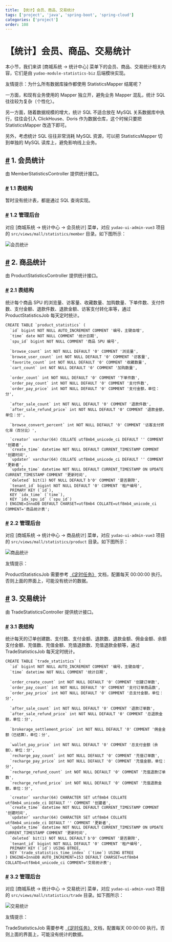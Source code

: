 ```yaml
---
title: 【统计】会员、商品、交易统计
tags: ['project', 'java', 'spring-boot', 'spring-cloud']
categories: ['project']
order: 108
---
```

# 【统计】会员、商品、交易统计

本小节，我们来讲 [商城系统 -> 统计中心] 菜单下的会员、商品、交易统计相关内容，它们是由 `yudao-module-statistics-biz` 后端模块实现。

 友情提示：为什么所有数据库操作都使用 StatisticsMapper 结尾呢？

 一方面，和现有业务使用的 Mapper 独立开，避免业务 Mapper 混乱，统计 SQL 往往较为复杂（个性化）。

 另一方面，随着数据规模的增大，统计 SQL 不适合放在 MySQL 关系数据库中执行，往往会引入 ClickHouse、Doris 作为数据仓库，这个时候只要把 StatisticsMapper 改造下即可。

 另外，考虑统计 SQL 往往非常消耗 MySQL 资源，可以把 StatisticsMapper 切到单独的 MySQL 读库上，避免影响线上业务。

 ## [#](#_1-会员统计) 1. 会员统计

 由 MemberStatisticsController 提供统计接口。

 ### [#](#_1-1-表结构) 1.1 表结构

 暂时没有统计表，都是通过 SQL 查询实现。

 ### [#](#_1-2-管理后台) 1.2 管理后台

 对应 [商城系统 -> 统计中心 -> 会员统计] 菜单，对应 `yudao-ui-admin-vue3` 项目的 `src/views/mall/statistics/member` 目录。如下图所示：

 ![会员统计](https://doc.iocoder.cn/img/%E5%95%86%E5%9F%8E%E6%89%8B%E5%86%8C/%E5%95%86%E5%9F%8E%E7%BB%9F%E8%AE%A1/%E4%BC%9A%E5%91%98%E7%BB%9F%E8%AE%A1.png)

 ## [#](#_2-商品统计) 2. 商品统计

 由 ProductStatisticsController 提供统计接口。

 ### [#](#_2-1-表结构) 2.1 表结构

 统计每个商品 SPU 的浏览量、访客量、收藏数量、加购数量、下单件数、支付件数、支付金额、退款件数、退款金额、访客支付转化率等，通过 ProductStatisticsJob 每天定时统计。

 
```
CREATE TABLE `product_statistics` (
  `id` bigint NOT NULL AUTO_INCREMENT COMMENT '编号，主键自增',
  `time` date NOT NULL COMMENT '统计日期',
  `spu_id` bigint NOT NULL COMMENT '商品 SPU 编号',
  
  `browse_count` int NOT NULL DEFAULT '0' COMMENT '浏览量',
  `browse_user_count` int NOT NULL DEFAULT '0' COMMENT '访客量',
  `favorite_count` int NOT NULL DEFAULT '0' COMMENT '收藏数量',
  `cart_count` int NOT NULL DEFAULT '0' COMMENT '加购数量',
  
  `order_count` int NOT NULL DEFAULT '0' COMMENT '下单件数',
  `order_pay_count` int NOT NULL DEFAULT '0' COMMENT '支付件数',
  `order_pay_price` int NOT NULL DEFAULT '0' COMMENT '支付金额，单位：分',
  
  `after_sale_count` int NOT NULL DEFAULT '0' COMMENT '退款件数',
  `after_sale_refund_price` int NOT NULL DEFAULT '0' COMMENT '退款金额，单位：分',
  
  `browse_convert_percent` int NOT NULL DEFAULT '0' COMMENT '访客支付转化率（百分比）',
  
  `creator` varchar(64) COLLATE utf8mb4_unicode_ci DEFAULT '' COMMENT '创建者',
  `create_time` datetime NOT NULL DEFAULT CURRENT_TIMESTAMP COMMENT '创建时间',
  `updater` varchar(64) COLLATE utf8mb4_unicode_ci DEFAULT '' COMMENT '更新者',
  `update_time` datetime NOT NULL DEFAULT CURRENT_TIMESTAMP ON UPDATE CURRENT_TIMESTAMP COMMENT '更新时间',
  `deleted` bit(1) NOT NULL DEFAULT b'0' COMMENT '是否删除',
  `tenant_id` bigint NOT NULL DEFAULT '0' COMMENT '租户编号',
  PRIMARY KEY (`id`),
  KEY `idx_time` (`time`),
  KEY `idx_spu_id` (`spu_id`)
) ENGINE=InnoDB DEFAULT CHARSET=utf8mb4 COLLATE=utf8mb4_unicode_ci COMMENT='商品统计表';

```
### [#](#_2-2-管理后台) 2.2 管理后台

 对应 [商城系统 -> 统计中心 -> 商品统计] 菜单，对应 `yudao-ui-admin-vue3` 项目的 `src/views/mall/statistics/product` 目录。如下图所示：

 ![商品统计](https://doc.iocoder.cn/img/%E5%95%86%E5%9F%8E%E6%89%8B%E5%86%8C/%E5%95%86%E5%9F%8E%E7%BB%9F%E8%AE%A1/%E5%95%86%E5%93%81%E7%BB%9F%E8%AE%A1.png)

 友情提示：

 ProductStatisticsJob 需要参考 [《定时任务》](/job) 文档，配置每天 00:00:00 执行。否则上面的界面上，可能没有统计的数据。

 ## [#](#_3-交易统计) 3. 交易统计

 由 TradeStatisticsController 提供统计接口。

 ### [#](#_3-1-表结构) 3.1 表结构

 统计每天的订单创建数、支付数、支付金额、退款数、退款金额、佣金金额、余额支付金额、充值数、充值金额、充值退款数、充值退款金额等，通过 TradeStatisticsJob 每天定时统计。

 
```
CREATE TABLE `trade_statistics` (
  `id` bigint NOT NULL AUTO_INCREMENT COMMENT '编号，主键自增',
  `time` datetime NOT NULL COMMENT '统计日期',
  
  `order_create_count` int NOT NULL DEFAULT '0' COMMENT '创建订单数',
  `order_pay_count` int NOT NULL DEFAULT '0' COMMENT '支付订单商品数',
  `order_pay_price` int NOT NULL DEFAULT '0' COMMENT '总支付金额，单位：分',
  
  `after_sale_count` int NOT NULL DEFAULT '0' COMMENT '退款订单数',
  `after_sale_refund_price` int NOT NULL DEFAULT '0' COMMENT '总退款金额，单位：分',
  
  `brokerage_settlement_price` int NOT NULL DEFAULT '0' COMMENT '佣金金额（已结算），单位：分',
  
  `wallet_pay_price` int NOT NULL DEFAULT '0' COMMENT '总支付金额（余额），单位：分',
  `recharge_pay_count` int NOT NULL DEFAULT '0' COMMENT '充值订单数',
  `recharge_pay_price` int NOT NULL DEFAULT '0' COMMENT '充值金额，单位：分',
  `recharge_refund_count` int NOT NULL DEFAULT '0' COMMENT '充值退款订单数',
  `recharge_refund_price` int NOT NULL DEFAULT '0' COMMENT '充值退款金额，单位：分',

  `creator` varchar(64) CHARACTER SET utf8mb4 COLLATE utf8mb4_unicode_ci DEFAULT '' COMMENT '创建者',
  `create_time` datetime NOT NULL DEFAULT CURRENT_TIMESTAMP COMMENT '创建时间',
  `updater` varchar(64) CHARACTER SET utf8mb4 COLLATE utf8mb4_unicode_ci DEFAULT '' COMMENT '更新者',
  `update_time` datetime NOT NULL DEFAULT CURRENT_TIMESTAMP ON UPDATE CURRENT_TIMESTAMP COMMENT '更新时间',
  `deleted` bit(1) NOT NULL DEFAULT b'0' COMMENT '是否删除',
  `tenant_id` bigint NOT NULL DEFAULT '0' COMMENT '租户编号',
  PRIMARY KEY (`id`) USING BTREE,
  KEY `trade_statistics_time_index` (`time`) USING BTREE
) ENGINE=InnoDB AUTO_INCREMENT=153 DEFAULT CHARSET=utf8mb4 COLLATE=utf8mb4_unicode_ci COMMENT='交易统计表';

```
### [#](#_3-2-管理后台) 3.2 管理后台

 对应 [商城系统 -> 统计中心 -> 交易统计] 菜单，对应 `yudao-ui-admin-vue3` 项目的 `src/views/mall/statistics/trade` 目录。如下图所示：

 ![交易统计](https://doc.iocoder.cn/img/%E5%95%86%E5%9F%8E%E6%89%8B%E5%86%8C/%E5%95%86%E5%9F%8E%E7%BB%9F%E8%AE%A1/%E4%BA%A4%E6%98%93%E7%BB%9F%E8%AE%A1.png)

 友情提示：

 TradeStatisticsJob 需要参考 [《定时任务》](/job) 文档，配置每天 00:00:00 执行。否则上面的界面上，可能没有统计的数据。

